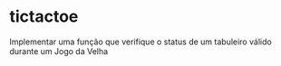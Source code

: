 # tictactoe
Implementar uma função que verifique o status de um tabuleiro válido durante um Jogo da Velha

